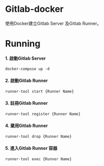 # Gitlab-docker

使用Docker建立Gitlab Server 及Gitlab Runner。

# Running
#### 1. 啟動Gitlab Server
```
docker-compose up -d
```
#### 2. 啟動Gitlab Runner
```sh
runner-tool start {Runner Name}
```
#### 3. 註冊Gitlab Runner
```sh
runner-tool register {Runner Name}
```
#### 4. 棄用Gitlab Runner 
```sh
runner-tool drop {Runner Name}
```
#### 5. 進入Gitlab Runner 容器
```sh
runner-tool exec {Runner Name}
```
